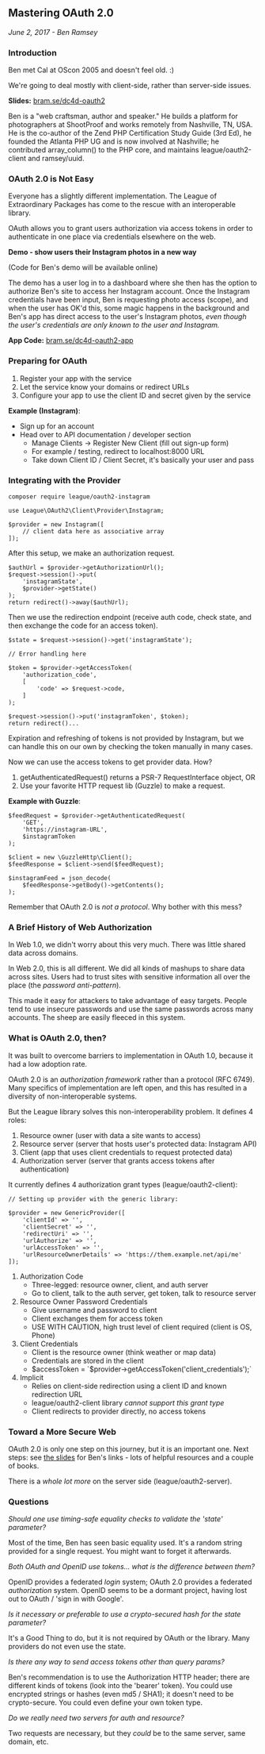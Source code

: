 Mastering OAuth 2.0
-------------------

_June 2, 2017 - Ben Ramsey_

### Introduction

Ben met Cal at OScon 2005 and doesn't feel old.  :)

We're going to deal mostly with client-side, rather than server-side issues.

**Slides:** [bram.se/dc4d-oauth2](https://bram.se/dc4d-oauth2)

Ben is a "web craftsman, author and speaker." He builds a platform for
photographers at ShootProof and works remotely from Nashville, TN, USA.
He is the co-author of the Zend PHP Certification Study Guide (3rd Ed),
he founded the Atlanta PHP UG and is now involved at Nashville; he
contributed array_column() to the PHP core, and maintains league/oauth2-client
and ramsey/uuid.

### OAuth 2.0 is Not Easy

Everyone has a slightly different implementation. The League of Extraordinary
Packages has come to the rescue with an interoperable library.

OAuth allows you to grant users authorization via access tokens in order to
authenticate in one place via credentials elsewhere on the web.

**Demo - show users their Instagram photos in a new way**

(Code for Ben's demo will be available online)

The demo has a user log in to a dashboard where she then has the option to
authorize Ben's site to access her Instagram account.  Once the Instagram
credentials have been input, Ben is requesting photo access (scope), and
when the user has OK'd this, some magic happens in the background and Ben's
app has direct access to the user's Instagram photos, _even though the user's
credentials are only known to the user and Instagram._

**App Code:** [bram.se/dc4d-oauth2-app](https://bram.se/dc4d-oauth2-app)

### Preparing for OAuth

1. Register your app with the service
2. Let the service know your domains or redirect URLs
3. Configure your app to use the client ID and secret given by the service

**Example (Instagram)**:

- Sign up for an account
- Head over to API documentation / developer section
    - Manage Clients -> Register New Client (fill out sign-up form)
    - For example / testing, redirect to localhost:8000 URL
    - Take down Client ID / Client Secret, it's basically your user and pass

### Integrating with the Provider

```
composer require league/oauth2-instagram

use League\OAuth2\Client\Provider\Instagram;

$provider = new Instagram([
    // client data here as associative array
]);
```

After this setup, we make an authorization request.

```
$authUrl = $provider->getAuthorizationUrl();
$request->session()->put(
    'instagramState',
    $provider->getState()
);
return redirect()->away($authUrl);
```

Then we use the redirection endpoint (receive auth code, check state, and then
exchange the code for an access token).

```
$state = $request->session()->get('instagramState');

// Error handling here

$token = $provider->getAccessToken(
    'authorization_code',
    [
        'code' => $request->code,
    ]
);

$request->session()->put('instagramToken', $token);
return redirect()...
```

Expiration and refreshing of tokens is not provided by Instagram, but we can
handle this on our own by checking the token manually in many cases.

Now we can use the access tokens to get provider data. How?

1. getAuthenticatedRequest() returns a PSR-7 RequestInterface object, OR
2. Use your favorite HTTP request lib (Guzzle) to make a request.

**Example with Guzzle**:

```
$feedRequest = $provider->getAuthenticatedRequest(
    'GET',
    'https://instagram-URL',
    $instagramToken
);

$client = new \GuzzleHttp\Client();
$feedResponse = $client->send($feedRequest);

$instagramFeed = json_decode(
    $feedResponse->getBody()->getContents();
);
```

Remember that OAuth 2.0 is _not a protocol_.  Why bother with this mess?

### A Brief History of Web Authorization

In Web 1.0, we didn't worry about this very much.  There was little shared
data across domains.

In Web 2.0, this is all different.  We did all kinds of mashups to share data
across sites.  Users had to trust sites with sensitive information all over
the place (the _password anti-pattern_).

This made it easy for attackers to take advantage of easy targets.  People tend
to use insecure passwords and use the same passwords across many accounts.  The
sheep are easily fleeced in this system.

### What is OAuth 2.0, then?

It was built to overcome barriers to implementation in OAuth 1.0, because it
had a low adoption rate.

OAuth 2.0 is an _authorization framework_ rather than a protocol (RFC 6749).
Many specifics of implementation are left open, and this has resulted in a
diversity of non-interoperable systems.

But the League library solves this non-interoperability problem. It defines
4 roles:

1. Resource owner (user with data a site wants to access)
2. Resource server (server that hosts user's protected data: Instagram API)
3. Client (app that uses client credentials to request protected data)
4. Authorization server (server that grants access tokens after authentication)

It currently defines 4 authorization grant types (league/oauth2-client):

```
// Setting up provider with the generic library:

$provider = new GenericProvider([
    'clientId' => '',
    'clientSecret' => '',
    'redirectUri' => '',
    'urlAuthorize' => '',
    'urlAccessToken' => '',
    'urlResourceOwnerDetails' => 'https://them.example.net/api/me'
]);
```

1. Authorization Code
    - Three-legged: resource owner, client, and auth server
    - Go to client, talk to the auth server, get token, talk to resource server
2. Resource Owner Password Credentials
    - Give username and password to client
    - Client exchanges them for access token
    - USE WITH CAUTION, high trust level of client required (client is OS, Phone)
3. Client Credentials
    - Client is the resource owner (think weather or map data)
    - Credentials are stored in the client
    - $accessToken = `$provider->getAccessToken('client_credentials');`
4. Implicit
    - Relies on client-side redirection using a client ID and known redirection
      URL
    - league/oauth2-client library _cannot support this grant type_
    - Client redirects to provider directly, no access tokens

### Toward a More Secure Web

OAuth 2.0 is only one step on this journey, but it is an important one.
Next steps: see [the slides](https://bram.se/dc4d-oauth2) for Ben's links - lots
of helpful resources and a couple of books.

There is a _whole lot more_ on the server side (league/oauth2-server).

### Questions

_Should one use timing-safe equality checks to validate the 'state' parameter?_

Most of the time, Ben has seen basic equality used. It's a random string provided
for a single request.  You might want to forget it afterwards.

_Both OAuth and OpenID use tokens... what is the difference between them?_

OpenID provides a federated _login_ system; OAuth 2.0 provides a federated
_authorization_ system.  OpenID seems to be a dormant project, having lost out
to OAuth / 'sign in with Google'.

_Is it necessary or preferable to use a crypto-secured hash for the state
parameter?_

It's a Good Thing to do, but it is not required by OAuth or the library.  Many
providers do not even use the state.

_Is there any way to send access tokens other than query params?_

Ben's recommendation is to use the Authorization HTTP header; there are different
kinds of tokens (look into the 'bearer' token).  You could use encrypted strings
or hashes (even md5 / SHA1); it doesn't need to be crypto-secure.  You could
even define your own token type.

_Do we really need two servers for auth and resource?_

Two requests are necessary, but they _could_ be to the same server, same domain,
etc.

